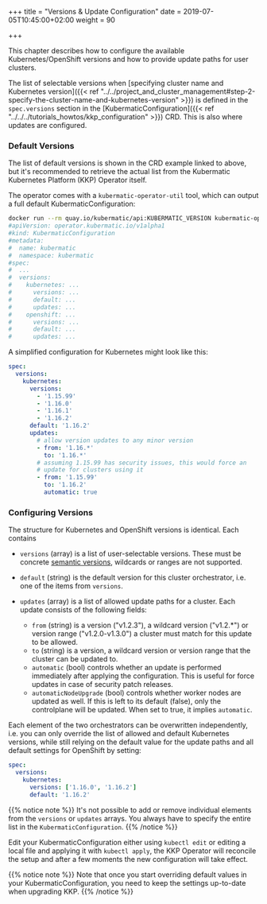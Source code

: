 +++
title = "Versions & Update Configuration"
date = 2019-07-05T10:45:00+02:00
weight = 90

+++

This chapter describes how to configure the available Kubernetes/OpenShift versions and how to
provide update paths for user clusters.

The list of selectable versions when [specifying cluster name and Kubernetes version]({{< ref "../../project_and_cluster_management#step-2-specify-the-cluster-name-and-kubernetes-version" >}}) is defined in the `spec.versions`
section in the [KubermaticConfiguration]({{< ref "../../../tutorials_howtos/kkp_configuration" >}}) CRD.
This is also where updates are configured.

### Default Versions

The list of default versions is shown in the CRD example linked to above, but it's recommended
to retrieve the actual list from the Kubermatic Kubernetes Platform (KKP) Operator itself.

The operator comes with a `kubermatic-operator-util` tool, which can output a full default
KubermaticConfiguration:

```bash
docker run --rm quay.io/kubermatic/api:KUBERMATIC_VERSION kubermatic-operator-util defaults
#apiVersion: operator.kubermatic.io/v1alpha1
#kind: KubermaticConfiguration
#metadata:
#  name: kubermatic
#  namespace: kubermatic
#spec:
#  ...
#  versions:
#    kubernetes: ...
#      versions: ...
#      default: ...
#      updates: ...
#    openshift: ...
#      versions: ...
#      default: ...
#      updates: ...
```

A simplified configuration for Kubernetes might look like this:

```yaml
spec:
  versions:
    kubernetes:
      versions:
        - '1.15.99'
        - '1.16.0'
        - '1.16.1'
        - '1.16.2'
      default: '1.16.2'
      updates:
        # allow version updates to any minor version
        - from: '1.16.*'
          to: '1.16.*'
        # assuming 1.15.99 has security issues, this would force an
        # update for clusters using it
        - from: '1.15.99'
          to: '1.16.2'
          automatic: true
```

### Configuring Versions

The structure for Kubernetes and OpenShift versions is identical. Each contains

* `versions` (array) is a list of user-selectable versions. These must be concrete
  [semantic versions](https://semver.org/), wildcards or ranges are not supported.
* `default` (string) is the default version for this cluster orchestrator, i.e. one of the
  items from `versions`.
* `updates` (array) is a list of allowed update paths for a cluster. Each update consists
  of the following fields:

  * `from` (string) is a version ("v1.2.3"), a wildcard version ("v1.2.*") or version range
    ("v1.2.0-v1.3.0") a cluster must match for this update to be allowed.
  * `to` (string) is a version, a wildcard version or version range that the cluster can be
    updated to.
  * `automatic` (bool) controls whether an update is performed immediately after applying the
    configuration. This is useful for force updates in case of security patch releases.
  * `automaticNodeUpgrade` (bool) controls whether worker nodes are updated as well. If this
    is left to its default (false), only the controlplane will be updated. When set to true,
    it implies `automatic`.

Each element of the two orchestrators can be overwritten independently, i.e. you can only override
the list of allowed and default Kubernetes versions, while still relying on the default value for
the update paths and all default settings for OpenShift by setting:

```yaml
spec:
  versions:
    kubernetes:
      versions: ['1.16.0', '1.16.2']
      default: '1.16.2'
```

{{% notice note %}}
It's not possible to add or remove individual elements from the `versions` or `updates` arrays.
You always have to specify the entire list in the `KubermaticConfiguration`.
{{% /notice %}}

Edit your KubermaticConfiguration either using `kubectl edit` or editing a local file and applying
it with `kubectl apply`, the KKP Operator will reconcile the setup and after a few moments
the new configuration will take effect.

{{% notice note %}}
Note that once you start overriding default values in your KubermaticConfiguration, you need to
keep the settings up-to-date when upgrading KKP.
{{% /notice %}}
